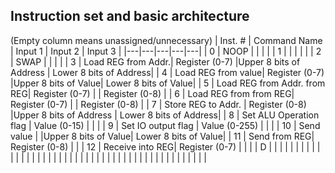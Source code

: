 
## Instruction set and basic architecture 

(Empty column means unassigned/unnecessary)
| Inst. # | Command Name  | Input 1	| Input 2	| Input 3 |
|---|---|---|---|---|
| 0 | NOOP |   |   |   |
| 1 |    |   |   |   |
| 2 | SWAP |   |   |   |
| 3 | Load REG from Addr.| Register (0-7) |Upper 8 bits of Address | Lower 8 bits of Address|
| 4 | Load REG from value| Register (0-7) |Upper 8 bits of Value| Lower 8 bits of Value|
| 5 | Load REG from Addr. from REG| Register (0-7) | | Register (0-8) |
| 6 | Load REG from from REG| Register (0-7) | | Register (0-8) |
| 7 | Store REG to Addr. | Register (0-8) |Upper 8 bits of Address | Lower 8 bits of Address|
| 8 | Set ALU Operation flag | Value (0-15) |   |   |
| 9 | Set IO output flag | Value (0-255) |   |   |
| 10 | Send value |   |Upper 8 bits of Value| Lower 8 bits of Value|
| 11 | Send from REG| Register (0-8)    |   |
| 12 | Receive into REG| Register (0-7) |   |   |
| D |   |   |   |   |
|   |   |   |   |   |
|   |   |   |   |   |
|   |   |   |   |   |
|   |   |   |   |   |
|   |   |   |   |   |
|   |   |   |   |   |
|   |   |   |   |   |
